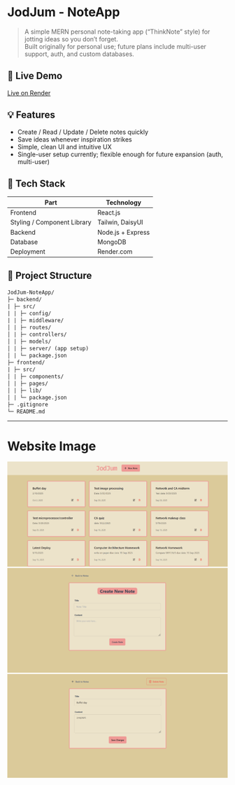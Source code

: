 # JodJum - NoteApp

> A simple MERN personal note-taking app (“ThinkNote” style) for jotting ideas so you don’t forget.  
> Built originally for personal use; future plans include multi-user support, auth, and custom databases.

## 🚀 Live Demo

[Live on Render](https://mern-thinknote-roed.onrender.com)  

## 💡 Features

- Create / Read / Update / Delete notes quickly  
- Save ideas whenever inspiration strikes  
- Simple, clean UI and intuitive UX  
- Single-user setup currently; flexible enough for future expansion (auth, multi-user)  

## 🧩 Tech Stack

| Part | Technology |
|---|---|
| Frontend | React.js |
| Styling / Component Library | Tailwin, DaisyUI |
| Backend | Node.js + Express |
| Database | MongoDB |
| Deployment | Render.com |

## 📁 Project Structure

```text
JodJum-NoteApp/
├─ backend/
| ├─ src/
| | ├─ config/
| | ├─ middleware/
│ | ├─ routes/
│ | ├─ controllers/
│ | ├─ models/
│ | ├─ server/ (app setup)
│ | └─ package.json
├─ frontend/
| ├─ src/
│ | ├─ components/
│ | ├─ pages/
│ | ├─ lib/
│ | └─ package.json
├─ .gitignore
└─ README.md
```
---

# Website Image

![Home Page](images/main_page.png)
![Create Page](images/create_page.png)
![View/Edit Page](images/view_page.png)


